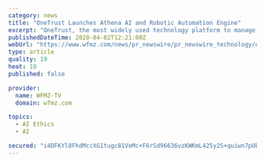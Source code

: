 ```yaml
---
category: news
title: "OneTrust Launches Athena AI and Robotic Automation Engine"
excerpt: "OneTrust, the most widely used technology platform to manage privacy, security, third-party risk, and trust, today launched OneTrust Athena(TM), an AI and robotic automation"
publishedDateTime: 2020-04-02T12:21:00Z
webUrl: "https://www.wfmz.com/news/pr_newswire/pr_newswire_technology/onetrust-launches-athena-ai-and-robotic-automation-engine/article_e971e5da-ef15-5d35-abc4-10733198e289.html"
type: article
quality: 19
heat: 19
published: false

provider:
  name: WFMZ-TV
  domain: wfmz.com

topics:
  - AI Ethics
  - AI

secured: "i4DFKYl8FhdMccXG1tugc81VeMc+F6rSd96636vzKWKmL425y2S+quiwn7pUbAJ7JeUAQ3hqg77kEz5+LHZhpDEukoYdZS71t+x+/cKeOzeEoSqf42AggCFnlDB2LUPBCzkIJyUrAAyRHr58mD7jR9TqMCfEmjXJgTZeXkxYyVZzHNrjevqQ2U9RiWZrda+a8kILj6tbXNZs5kaofUNJkQvcoCPgEOsdMkryStwipVnBTwgFJ6wpyjUglIxfTn51UIF1mUwKEojqeLwCh8YZ9xlDJdF8gGo2IpjUBPWiPbf9DygPaHwkRVQx+jbflzEdQsLstpmmJW/dCygrbQxJKdZtzPiA6A1H4SnZmRsQ06RzYngLTu7n9gHcfGQZkriqDM/qILUT7G+8YPuZpkcDAo6euXMn4MMR02kvwySlIwchyRMvA/aOTwayjJmwi4Qqay6zKx3Cj9jQ5tnRZA7DggazTtV6xPSkXIaoMio218M=;YrN8qFkUfgEVa4IkrdCnYQ=="
---
```


